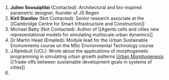 1. **Julien Soosaiplilai** (Contacted): Architectural and bio-inspired parametric designer, founder of JS Regen
2. **Kiril Stanilov** (Not Contacted): Senior research associate at the [[Cambridge Centre for Smart Infrastructure and Construction]]
3. Michael Batty (Not Contacted): Author of [[Agents cells and cities new representational models for simulating multiscale urban dynamics]]
4. Dr Martin Head (Emailed): Module lead for the Urban Sustainable Environments course on the MSc Environmental Technology course
5. J.Raimbult (UCL): Wrote about the applications of morphogenetic programming in simulating urban growth patterns [Urban Morphogenesis](https://shs.hal.science/halshs-03819322/file/TQGDebates2019_Fractals_Raimbault.pdf) [[Trade-offs between sustainable development goals in systems of cities]]
6. 